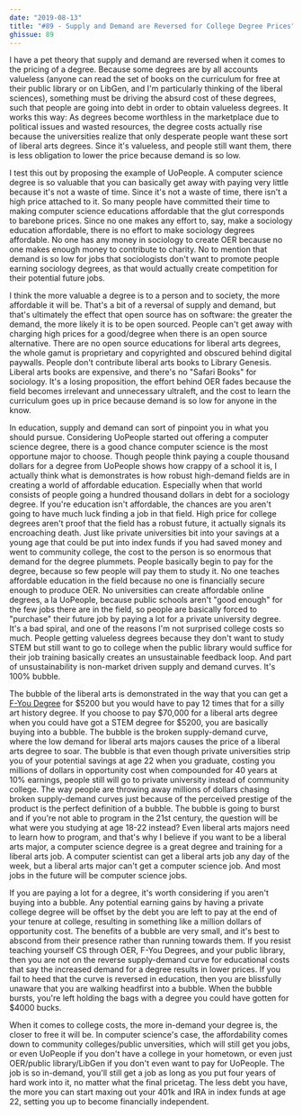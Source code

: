 ```yaml
---
date: "2019-08-13"
title: "#89 - Supply and Demand are Reversed for College Degree Prices"
ghissue: 89
---
```


I have a pet theory that supply and demand are reversed when it comes to the pricing of a degree. Because some degrees are by all accounts valueless (anyone can read the set of books on the curriculum for free at their public library or on LibGen, and I'm particularly thinking of the liberal sciences), something must be driving the absurd cost of these degrees, such that people are going into debt in order to obtain valueless degrees. It works this way: As degrees become worthless in the marketplace due to political issues and wasted resources, the degree costs actually rise because the universities realize that only desperate people want these sort of liberal arts degrees. Since it's valueless, and people still want them, there is less obligation to lower the price because demand is so low.

I test this out by proposing the example of UoPeople. A computer science degree is so valuable that you can basically get away with paying very little because it's not a waste of time. Since it's not a waste of time, there isn't a high price attached to it. So many people have committed their time to making computer science educations affordable that the glut corresponds to barebone prices. Since no one makes any effort to, say, make a sociology education affordable, there is no effort to make sociology degrees affordable. No one has any money in sociology to create OER because no one makes enough money to contribute to charity. No to mention that demand is so low for jobs that sociologists don't want to promote people earning sociology degrees, as that would actually create competition for their potential future jobs.

I think the more valuable a degree is to a person and to society, the more affordable it will be. That's a bit of a reversal of supply and demand, but that's ultimately the effect that open source has on software: the greater the demand, the more likely it is to be open sourced. People can't get away with charging high prices for a good/degree when there is an open source alternative. There are no open source educations for liberal arts degrees, the whole gamut is proprietary and copyrighted and obscured behind digital paywalls. People don't contribute liberal arts books to Library Genesis. Liberal arts books are expensive, and there's no "Safari Books" for sociology. It's a losing proposition, the effort behind OER fades because the field becomes irrelevant and unnecessary ultraleft, and the cost to learn the curriculum goes up in price because demand is so low for anyone in the know.

In education, supply and demand can sort of pinpoint you in what you should pursue. Considering UoPeople started out offering a computer science degree, there is a good chance computer science is the most opportune major to choose. Though people think paying a couple thousand dollars for a degree from UoPeople shows how crappy of a school it is, I actually think what is demonstrates is how robust high-demand fields are in creating a world of affordable education. Especially when that world consists of people going a hundred thousand dollars in debt for a sociology degree. If you're education isn't affordable, the chances are you aren't going to have much luck finding a job in that field. High price for college degrees aren't proof that the field has a robust future, it actually signals its encroaching death. Just like private universities bit into your savings at a young age that could be put into index funds if you had saved money and went to community college, the cost to the person is so enormous that demand for the degree plummets. People basically begin to pay for the degree, because so few people will pay them to study it. No one teaches affordable education in the field because no one is financially secure enough to produce OER. No universities can create affordable online degrees, a la UoPeople, because public schools aren't "good enough" for the few jobs there are in the field, so people are basically forced to "purchase" their future job by paying a lot for a private university degree. It's a bad spiral, and one of the reasons I'm not surprised college costs so much. People getting valueless degrees because they don't want to study STEM but still want to go to college when the public library would suffice for their job training basically creates an unsustainable feedback loop. And part of unsustainability is non-market driven supply and demand curves. It's 100% bubble.

The bubble of the liberal arts is demonstrated in the way that you can get a [F-You Degree](https://holm.school/the-f-you-degree) for $5200 but you would have to pay 12 times that for a silly art history degree. If you choose to pay $70,000 for a liberal arts degree when you could have got a STEM degree for $5200, you are basically buying into a bubble. The bubble is the broken supply-demand curve, where the low demand for liberal arts majors causes the price of a liberal arts degree to soar. The bubble is that even though private universities strip you of your potential savings at age 22 when you graduate, costing you millions of dollars in opportunity cost when compounded for 40 years at 10% earnings, people still will go to private university instead of community college. The way people are throwing away millions of dollars chasing broken supply-demand curves just because of the perceived prestige of the product is the perfect definition of a bubble. The bubble is going to burst and if you're not able to program in the 21st century, the question will be what were you studying at age 18-22 instead? Even liberal arts majors need to learn how to program, and that's why I believe if you want to be a liberal arts major, a computer science degree is a great degree and training for a liberal arts job. A computer scientist can get a liberal arts job any day of the week, but a liberal arts major can't get a computer science job. And most jobs in the future will be computer science jobs.

If you are paying a lot for a degree, it's worth considering if you aren't buying into a bubble. Any potential earning gains by having a private college degree will be offset by the debt you are left to pay at the end of your tenure at college, resulting in something like a million dollars of opportunity cost. The benefits of a bubble are very small, and it's best to abscond from their presence rather than running towards them. If you resist teaching yourself CS through OER, F-You Degrees, and your public library, then you are not on the reverse supply-demand curve for educational costs that say the increased demand for a degree results in lower prices. If you fail to heed that the curve is reversed in education, then you are blissfully unaware that you are walking headfirst into a bubble. When the bubble bursts, you're left holding the bags with a degree you could have gotten for $4000 bucks.

When it comes to college costs, the more in-demand your degree is, the closer to free it will be. In computer science's case, the affordability comes down to community colleges/public unversities, which will still get you jobs, or even UoPeople if you don't have a college in your hometown, or even just OER/public library/LibGen if you don't even want to pay for UoPeople. The job is so in-demand, you'll still get a job as long as you put four years of hard work into it, no matter what the final pricetag. The less debt you have, the more you can start maxing out your 401k and IRA in index funds at age 22, setting you up to become financially independent.
